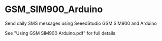 # GSM_SIM900_Arduino
Send daily SMS messages using SeeedStudio GSM SIM900 and Arduino

See "Using GSM SIM900 Arduino.pdf" for full details

